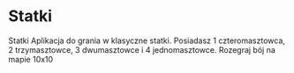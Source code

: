 # Statki
Statki
Aplikacja do grania w klasyczne statki.
Posiadasz 1 czteromasztowca, 2 trzymasztowce, 3 dwumasztowce i 4 jednomasztowce. Rozegraj bój na mapie 10x10
